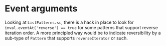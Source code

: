 # Event arguments

Looking at `ListPatterns.sc`, there is a hack in place to look for `inval.eventAt('reverse') == true` for some
patterns that support reverse iteration order. A more principled way would be to indicate reversibility by
a sub-type of `Pattern` that supports `reverseIterator` or such.